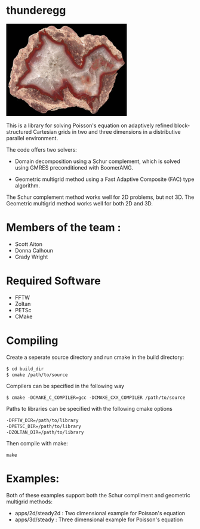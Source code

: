 # thunderegg
![alt text](https://github.com/GEM3D/pressurePoissonSolver/blob/master/icon.png)

This is a library for solving Poisson's equation on adaptively refined block-structured Cartesian grids in two and three dimensions in a distributive parallel environment.

The code offers two solvers:
* Domain decomposition using a Schur complement, which is solved using GMRES preconditioned with BoomerAMG.
 
* Geometric multigrid method using a Fast Adaptive Composite (FAC) type algorithm.

The Schur complement method works well for 2D problems, but not 3D.  The Geometric multigrid method works well for both 2D and 3D.

# Members of the team :

* Scott Aiton
* Donna Calhoun
* Grady Wright

# Required Software
* FFTW
* Zoltan
* PETSc
* CMake

# Compiling
Create a seperate source directory and run cmake in the build directory:
```
$ cd build_dir
$ cmake /path/to/source
```
Compilers can be specified in the following way
```
$ cmake -DCMAKE_C_COMPILER=gcc -DCMAKE_CXX_COMPILER /path/to/source
```
Paths to libraries can be specified with the following cmake options
```
-DFFTW_DIR=/path/to/library
-DPETSC_DIR=/path/to/library
-DZOLTAN_DIR=/path/to/library
```
Then compile with make:
```
make
```

# Examples:

Both of these examples support both the Schur compliment and geometric multigrid methods:
* apps/2d/steady2d  : Two dimensional example for Poisson's equation
* apps/3d/steady    : Three dimensional example for Poisson's equation
